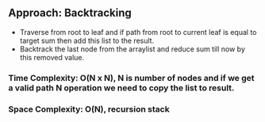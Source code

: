 ## Approach: Backtracking
* Traverse from root to leaf and if path from root to current leaf is equal to target sum then add this list to the result.
* Backtrack the last node from the arraylist and reduce sum till now by this removed value.
​
### Time Complexity: O(N x N), N is number of nodes and if we get a valid path N operation we need to copy the list to result.
### Space Complexity: O(N), recursion stack